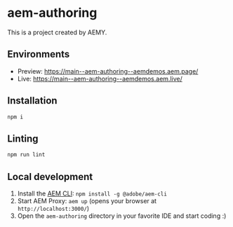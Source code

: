 # aem-authoring

This is a project created by AEMY.

## Environments

- Preview: https://main--aem-authoring--aemdemos.aem.page/
- Live: https://main--aem-authoring--aemdemos.aem.live/

## Installation

```sh
npm i
```

## Linting

```sh
npm run lint
```

## Local development

1. Install the [AEM CLI](https://github.com/adobe/helix-cli): `npm install -g @adobe/aem-cli`
1. Start AEM Proxy: `aem up` (opens your browser at `http://localhost:3000/`)
1. Open the `aem-authoring` directory in your favorite IDE and start coding :)